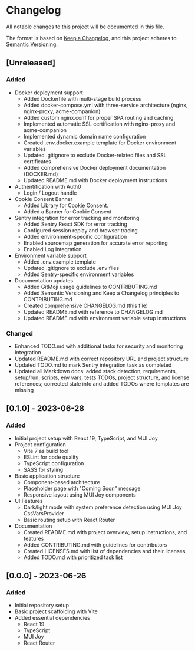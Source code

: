 # Changelog

All notable changes to this project will be documented in this file.

The format is based on [Keep a Changelog](https://keepachangelog.com/en/1.0.0/),
and this project adheres to [Semantic Versioning](https://semver.org/spec/v2.0.0.html).

## [Unreleased]

### Added

- Docker deployment support
  - Added Dockerfile with multi-stage build process
  - Added docker-compose.yml with three-service architecture (nginx, nginx-proxy, acme-companion)
  - Added custom nginx.conf for proper SPA routing and caching
  - Implemented automatic SSL certification with nginx-proxy and acme-companion
  - Implemented dynamic domain name configuration
  - Created .env.docker.example template for Docker environment variables
  - Updated .gitignore to exclude Docker-related files and SSL certificates
  - Added comprehensive Docker deployment documentation (DOCKER.md)
  - Updated README.md with Docker deployment instructions
- Authentification with Auth0
  - Login / Logout handle
- Cookie Consent Banner
  - Added Library for Cookie Consent.
  - Added a Banner for Cookie Consent
- Sentry integration for error tracking and monitoring
  - Added Sentry React SDK for error tracking
  - Configured session replay and browser tracing
  - Added environment-specific configuration
  - Enabled sourcemap generation for accurate error reporting
  - Enabled Log Integration. 
- Environment variable support
  - Added .env.example template
  - Updated .gitignore to exclude .env files
  - Added Sentry-specific environment variables
- Documentation updates
  - Added GitMoji usage guidelines to CONTRIBUTING.md
  - Added Semantic Versioning and Keep a Changelog principles to CONTRIBUTING.md
  - Created comprehensive CHANGELOG.md (this file)
  - Updated README.md with reference to CHANGELOG.md
  - Updated README.md with environment variable setup instructions

### Changed

- Enhanced TODO.md with additional tasks for security and monitoring integration
- Updated README.md with correct repository URL and project structure
- Updated TODO.md to mark Sentry integration task as completed
- Updated all Markdown docs: added stack detection, requirements, setup/run, scripts, env vars, tests TODOs, project structure, and license references; corrected stale info and added TODOs where templates are missing

## [0.1.0] - 2023-06-28

### Added

- Initial project setup with React 19, TypeScript, and MUI Joy
- Project configuration
  - Vite 7 as build tool
  - ESLint for code quality
  - TypeScript configuration
  - SASS for styling
- Basic application structure
  - Component-based architecture
  - Placeholder page with "Coming Soon" message
  - Responsive layout using MUI Joy components
- UI Features
  - Dark/light mode with system preference detection using MUI Joy CssVarsProvider
  - Basic routing setup with React Router
- Documentation
  - Created README.md with project overview, setup instructions, and features
  - Added CONTRIBUTING.md with guidelines for contributors
  - Created LICENSES.md with list of dependencies and their licenses
  - Added TODO.md with prioritized task list

## [0.0.0] - 2023-06-26

### Added

- Initial repository setup
- Basic project scaffolding with Vite
- Added essential dependencies
  - React 19
  - TypeScript
  - MUI Joy
  - React Router
